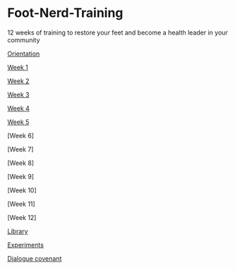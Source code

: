# Foot-Nerd-Training

12 weeks of training to restore your feet and become a health leader in your community

[Orientation](https://github.com/NobodyCaribou/Foot-Nerd-Training/blob/main/Orientation)

[Week 1](https://github.com/NobodyCaribou/Foot-Nerd-Training/blob/main/week%201)

[Week 2](https://github.com/NobodyCaribou/Foot-Nerd-Training/blob/main/week%202)

[Week 3](https://github.com/NobodyCaribou/Foot-Nerd-Training/blob/main/week%203)

[Week 4](https://github.com/NobodyCaribou/Foot-Nerd-Training/blob/main/week%204)

[Week 5](https://github.com/NobodyCaribou/Foot-Nerd-Training/blob/main/week%205)

[Week 6]

[Week 7]

[Week 8]

[Week 9]

[Week 10]

[Week 11]

[Week 12]

[Library](https://github.com/NobodyCaribou/Foot-Nerd-Training/blob/main/01%20-%20Library)

[Experiments](https://github.com/NobodyCaribou/Foot-Nerd-Training/blob/main/02%20-%20Experiments)

[Dialogue covenant](https://github.com/NobodyCaribou/Foot-Nerd-Training/blob/main/03%20-%20Dialogue%20covenant)
